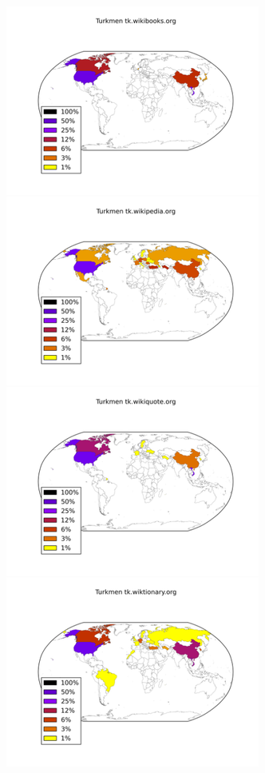 ![](/images/Turkmen-tk.wikibooks.org.png)
![](/images/Turkmen-tk.wikipedia.org.png)
![](/images/Turkmen-tk.wikiquote.org.png)
![](/images/Turkmen-tk.wiktionary.org.png)
